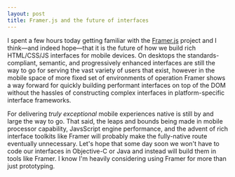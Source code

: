 ```yaml
---
layout: post
title: Framer.js and the future of interfaces
---
```


I spent a few hours today getting familiar with the [Framer.js](http://framerjs.com/) project and I think—and indeed hope—that it is the future of how we build rich HTML/CSS/JS interfaces for mobile devices. On desktops the standards-compliant, semantic, and progressively enhanced interfaces are still the way to go for serving the vast variety of users that exist, however in the mobile space of more fixed set of environments of operation Framer shows a way forward for quickly building performant interfaces on top of the DOM without the hassles of constructing complex interfaces in platform-specific interface frameworks.

For delivering *truly exceptional* mobile experiences native is still by and large the way to go. That said, the leaps and bounds being made in mobile processor capability, JavsScript engine performance, and the advent of rich interface toolkits like Framer will probably make the fully-native route eventually unnecessary. Let's hope that some day soon we won't have to code our interfaces in Objective-C or Java and instead will build them in tools like Framer. I know I'm heavily considering using Framer for more than just prototyping.
